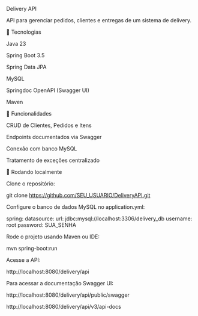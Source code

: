 Delivery API

API para gerenciar pedidos, clientes e entregas de um sistema de delivery.

🔹 Tecnologias

Java 23

Spring Boot 3.5

Spring Data JPA

MySQL

Springdoc OpenAPI (Swagger UI)

Maven

🔹 Funcionalidades

CRUD de Clientes, Pedidos e Itens

Endpoints documentados via Swagger

Conexão com banco MySQL

Tratamento de exceções centralizado

🔹 Rodando localmente

Clone o repositório:

git clone https://github.com/SEU_USUARIO/DeliveryAPI.git


Configure o banco de dados MySQL no application.yml:

spring:
  datasource:
    url: jdbc:mysql://localhost:3306/delivery_db
    username: root
    password: SUA_SENHA


Rode o projeto usando Maven ou IDE:

mvn spring-boot:run


Acesse a API:

http://localhost:8080/delivery/api


Para acessar a documentação Swagger UI:

http://localhost:8080/delivery/api/public/swagger

http://localhost:8080/delivery/api/v3/api-docs
